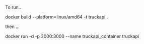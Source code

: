 To run..

 docker build --platform=linux/amd64 -t truckapi .


then ...

docker run -d -p 3000:3000 --name truckapi_container truckapi
